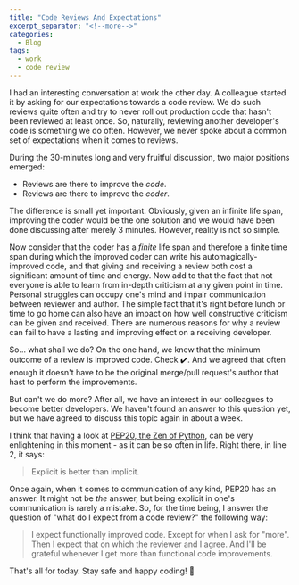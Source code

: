 ```yaml
---
title: "Code Reviews And Expectations"
excerpt_separator: "<!--more-->"
categories:
  - Blog
tags:
  - work
  - code review
---
```

I had an interesting conversation at work the other day. A colleague started it by asking for our expectations towards a code review. We do such reviews quite often and try to never roll out production code that hasn't been reviewed at least once. So, naturally, reviewing another developer's code is something we do often. However, we never spoke about a common set of expectations when it comes to reviews.

During the 30-minutes long and very fruitful discussion, two major positions emerged:
  - Reviews are there to improve the *code*.
  - Reviews are there to improve the *coder*.

The difference is small yet important. Obviously, given an infinite life span, improving the code*r* would be the one solution and we would have been done discussing after merely 3 minutes. However, reality is not so simple.

Now consider that the coder has a *finite* life span and therefore a finite time span during which the improved coder can write his automagically-improved code, and that giving and receiving a review both cost a significant amount of time and energy. Now add to that the fact that not everyone is able to learn from in-depth criticism at any given point in time. Personal struggles can occupy one's mind and impair communication between reviewer and author. The simple fact that it's right before lunch or time to go home can also have an impact on how well constructive criticism can be given and received. There are numerous reasons for why a review can fail to have a lasting and improving effect on a receiving developer.

So... what shall we do? On the one hand, we knew that the minimum outcome of a review is improved code.  Check ✔️. And we agreed that often enough it doesn't have to be the original merge/pull request's author that hast to perform the improvements.

But can't we do more? After all, we have an interest in our colleagues to become better developers. We haven't found an answer to this question yet, but we have agreed to discuss this topic again in about a week.

I think that having a look at [PEP20, the Zen of Python](https://www.python.org/dev/peps/pep-0020/), can be very enlightening in this moment - as it can be so often in life. Right there, in line 2, it says:
> Explicit is better than implicit.

Once again, when it comes to communication of any kind, PEP20 has an answer. It might not be _the_ answer, but being explicit in one's communication is rarely a mistake. So, for the time being, I answer the question of "what do I expect from a code review?" the following way:
> I expect functionally improved code. Except for when I ask for "more". Then I expect that on which the reviewer and I agree. And I'll be grateful whenever I get more than functional code improvements.

That's all for today. Stay safe and happy coding! 👋